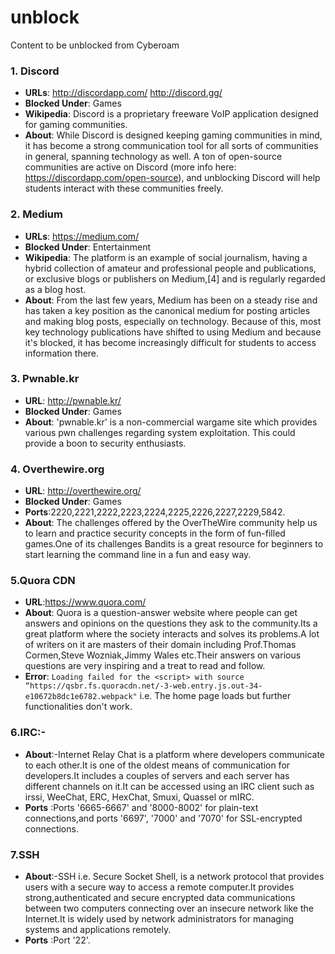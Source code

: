 # unblock
Content to be unblocked from Cyberoam

### 1. Discord
- **URLs**: http://discordapp.com/ http://discord.gg/
- **Blocked Under**: Games
- **Wikipedia**: Discord is a proprietary freeware VoIP application designed for gaming communities.
- **About**: While Discord is designed keeping gaming communities in mind, it has become a strong communication tool for all sorts of communities in general, spanning technology as well. A ton of open-source communities are active on Discord (more info here: https://discordapp.com/open-source), and unblocking Discord will help students interact with these communities freely.

### 2. Medium
- **URLs**: https://medium.com/
- **Blocked Under**: Entertainment
- **Wikipedia**: The platform is an example of social journalism, having a hybrid collection of amateur and professional people and publications, or exclusive blogs or publishers on Medium,[4] and is regularly regarded as a blog host.
- **About**: From the last few years, Medium has been on a steady rise and has taken a key position as the canonical medium for posting articles and making blog posts, especially on technology. Because of this, most key technology publications have shifted to using Medium and because it's blocked, it has become increasingly difficult for students to access information there.

### 3. Pwnable.kr
- **URL**: http://pwnable.kr/
- **Blocked Under**: Games
- **About**: 'pwnable.kr' is a non-commercial wargame site which provides various pwn challenges regarding system exploitation. This could provide a boon to security enthusiasts.

### 4. Overthewire.org
- **URL**: http://overthewire.org/
- **Blocked Under**: Games
- **Ports**:2220,2221,2222,2223,2224,2225,2226,2227,2229,5842.
- **About**: The challenges offered by the OverTheWire community help us to learn and practice security concepts in the form of fun-filled games.One of its challenges Bandits is a great resource for beginners to start learning the command line in a fun and easy way.

### 5.Quora CDN
- **URL**:https://www.quora.com/
- **About**: Quora is a question-answer website where people can get answers and opinions on the questions they ask to the community.Its a great platform where the society interacts and solves its problems.A lot of writers on it are masters of their domain including Prof.Thomas Cormen,Steve Wozniak,Jimmy Wales etc.Their answers on various questions are very inspiring and a treat to read and follow.
- **Error**: `Loading failed for the <script> with source “https://qsbr.fs.quoracdn.net/-3-web.entry.js.out-34-e10672b8dc1e6782.webpack"` i.e. The home page loads but further functionalities don't work.

### 6.IRC:- 
- **About**:-Internet Relay Chat is a platform where developers communicate to each other.It is one of the oldest means of communication for developers.It includes a couples of servers and each server has different channels on it.It can be accessed using an IRC client such as irssi, WeeChat, ERC, HexChat, Smuxi, Quassel or mIRC. 
- **Ports** :Ports '6665-6667' and '8000-8002' for plain-text connections,and ports '6697', '7000' and '7070' for SSL-encrypted connections.

### 7.SSH
- **About**:-SSH i.e. Secure Socket Shell, is a network protocol that provides users with a secure way to access a remote computer.It provides strong,authenticated and secure encrypted data communications between two computers connecting over an insecure network like the Internet.It is widely used by network administrators for managing systems and applications remotely.
- **Ports** :Port '22'.
